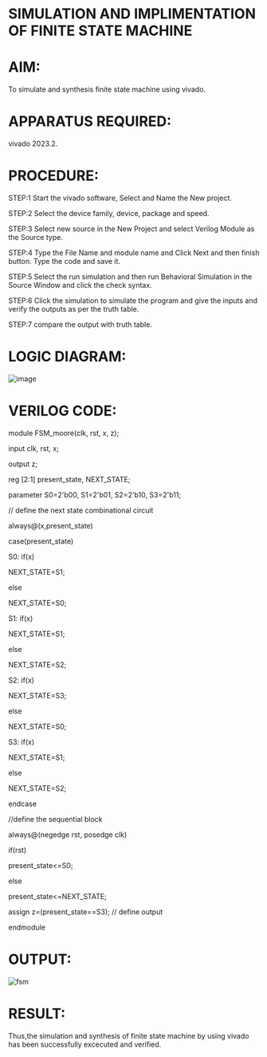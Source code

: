 # SIMULATION AND IMPLIMENTATION OF FINITE STATE MACHINE

# AIM:

 To simulate and synthesis finite state machine using vivado.

 # APPARATUS REQUIRED:

   vivado 2023.2.

# PROCEDURE:

STEP:1 Start the vivado software, Select and Name the New project.

STEP:2 Select the device family, device, package and speed.

STEP:3 Select new source in the New Project and select Verilog Module as the Source type.

STEP:4 Type the File Name and module name and Click Next and then finish button. Type the code and save it.

STEP:5 Select the run simulation and then run Behavioral Simulation in the Source Window and click the check syntax.

STEP:6 Click the simulation to simulate the program and give the inputs and verify the outputs as per the truth table.

STEP:7 compare the output with truth table.


# LOGIC DIAGRAM:

![image](https://github.com/Princyagnes/VLSI-LAB-EXP-5/assets/115100663/9d4abd38-b90b-4423-bf08-87be0ad98c4f)

# VERILOG CODE:

module FSM_moore(clk, rst, x, z);

input clk, rst, x;

output z;

reg [2:1] present_state, NEXT_STATE; 

parameter S0=2'b00, S1=2'b01, S2=2'b10, S3=2'b11;

// define the next state combinational circuit

always@(x,present_state)

case(present_state)

S0:	if(x)

NEXT_STATE=S1;

else

NEXT_STATE=S0;

S1:	if(x)

NEXT_STATE=S1;

else

NEXT_STATE=S2;

S2:	if(x)

NEXT_STATE=S3;

else

NEXT_STATE=S0;

S3:	if(x)

NEXT_STATE=S1;

else

NEXT_STATE=S2;

endcase

//define the sequential block

always@(negedge rst, posedge clk)

if(rst)

 present_state<=S0;

else 

present_state<=NEXT_STATE;

assign z=(present_state==S3); // define output

endmodule

# OUTPUT:

![fsm](https://github.com/Princyagnes/VLSI-LAB-EXP-5/assets/115100663/2663151c-f392-4c61-bfaa-975734be397d)

# RESULT:

Thus,the simulation and synthesis of finite state machine by using vivado has been successfully excecuted and verified.
